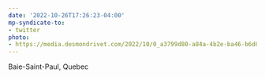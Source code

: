 ```yaml
---
date: '2022-10-26T17:26:23-04:00'
mp-syndicate-to:
- twitter
photo:
- https://media.desmondrivet.com/2022/10/0_a3799d80-a84a-4b2e-ba46-b6d8fcb1d640.jpg
---
```


Baie-Saint-Paul, Quebec 